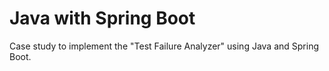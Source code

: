 # Java with Spring Boot

Case study to implement the "Test Failure Analyzer" using Java and Spring Boot.
